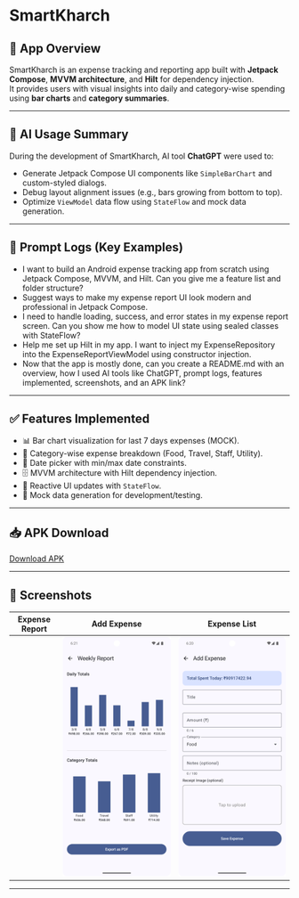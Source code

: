 # SmartKharch

## 📌 App Overview
SmartKharch is an expense tracking and reporting app built with **Jetpack Compose**, **MVVM architecture**, and **Hilt** for dependency injection.  
It provides users with visual insights into daily and category-wise spending using **bar charts** and **category summaries**.

---

## 🤖 AI Usage Summary
During the development of SmartKharch, AI tool **ChatGPT** were used to:
- Generate Jetpack Compose UI components like `SimpleBarChart` and custom-styled dialogs.
- Debug layout alignment issues (e.g., bars growing from bottom to top).
- Optimize `ViewModel` data flow using `StateFlow` and mock data generation.

---

## 📝 Prompt Logs (Key Examples)
- I want to build an Android expense tracking app from scratch using Jetpack Compose, MVVM, and Hilt. Can you give me a feature list and folder structure?
- Suggest ways to make my expense report UI look modern and professional in Jetpack Compose.
- I need to handle loading, success, and error states in my expense report screen. Can you show me how to model UI state using sealed classes with StateFlow?
- Help me set up Hilt in my app. I want to inject my ExpenseRepository into the ExpenseReportViewModel using constructor injection.
- Now that the app is mostly done, can you create a README.md with an overview, how I used AI tools like ChatGPT, prompt logs, features implemented, screenshots, and an APK link?

---

## ✅ Features Implemented
- 📊 Bar chart visualization for last 7 days expenses (MOCK).
- 📂 Category-wise expense breakdown (Food, Travel, Staff, Utility).
- 📅 Date picker with min/max date constraints.
- 🗄 MVVM architecture with Hilt dependency injection.
- 🔄 Reactive UI updates with `StateFlow`.
- 🧪 Mock data generation for development/testing.

---

## 📥 APK Download
[Download APK](https://www.dropbox.com/scl/fi/2qdeokjtezvdym3teceoc/SmartKharch.apk?rlkey=kdu9din4msz292fi4zks90pes&st=i7qp18vx&dl=0)

---

## 📸 Screenshots
| Expense Report                                   | Add Expense                              | Expense List                            |
|--------------------------------------------------|------------------------------------------|-----------------------------------------|
    | ![Expense Report](screenshots/ExpenseReport.png) | ![Bar Chart](screenshots/AddExpense.png) | ![Date Picker](screenshots/ExpenseList.png) |

---
